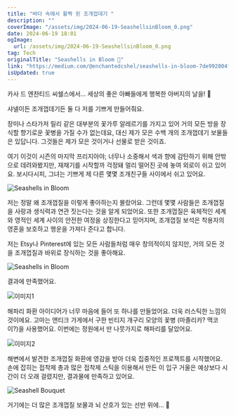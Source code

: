 ```yaml
---
title: "바다 속에서 활짝 핀 조개껍데기 "
description: ""
coverImage: "/assets/img/2024-06-19-SeashellsinBloom_0.png"
date: 2024-06-19 18:01
ogImage: 
  url: /assets/img/2024-06-19-SeashellsinBloom_0.png
tag: Tech
originalTitle: "Seashells in Bloom 🐚"
link: "https://medium.com/@enchantedcshel/seashells-in-bloom-7de992804f52"
isUpdated: true
---
```






카사 드 엔찬티드 씨쉘스에서... 세상의 좋은 아빠들에게 행복한 아버지의 날을! 🐚

샤넬이든 조개껍데기든 둘 다 저를 기쁘게 만들어줘요.

장미나 스타가저 릴리 같은 대부분의 꽃가루 알레르기를 가지고 있어 거의 모든 방을 장식할 향기로운 꽃병을 가질 수가 없는데요, 대신 제가 모은 수백 개의 조개껍데기 보물들은 있답니다. 그것들은 제가 모은 것이거나 선물로 받은 것이죠.

여기 이것이 시즌의 마지막 프리지아야; 너무나 소중해서 색과 향에 감탄하기 위해 안밖으로 데려와봤지만, 재채기를 시작할까 걱정돼 멀리 떨어진 곳에 놓여 외로이 쉬고 있어요. 보시다시피, 그녀는 기쁘게 제 다른 몇몇 조개친구들 사이에서 쉬고 있어요.

<div class="content-ad"></div>


![Seashells in Bloom](/assets/img/2024-06-19-SeashellsinBloom_0.png)

저는 정말 왜 조개껍질을 이렇게 좋아하는지 몰랐어요. 그런데 몇몇 사람들은 조개껍질을 사랑과 생식력과 연관 짓는다는 것을 알게 되었어요. 또한 조개껍질은 육체적인 세계와 영적인 세계 사이의 안전한 여정을 상징한다고 믿어지며, 조개껍질 보석은 착용자의 영혼을 보호하고 행운을 가져다 준다고 합니다.

저는 Etsy나 Pinterest에 있는 모든 사람들처럼 매우 창의적이지 않지만, 거의 모든 것을 조개껍질과 바위로 장식하는 것을 좋아해요.

![Seashells in Bloom](/assets/img/2024-06-19-SeashellsinBloom_1.png)


<div class="content-ad"></div>

결과에 만족했어요.

![이미지1](/assets/img/2024-06-19-SeashellsinBloom_2.png)

해파리 화환 아이디어가 너무 마음에 들어 또 하나를 만들었어요. 더욱 러스틱한 느낌의 것이에요. 고마는 앤티크 가게에서 구한 빈티지 개구리 모양의 꽃병 (마졸리카? 맥코이?)을 사용했어요. 이번에는 정원에서 딴 나뭇가지로 해파리를 달았어요.

![이미지2](/assets/img/2024-06-19-SeashellsinBloom_3.png)

<div class="content-ad"></div>

해변에서 발견한 조개껍질 화환에 영감을 받아 더욱 집중적인 프로젝트를 시작했어요. 손에 잡히는 접착제 총과 많은 접착제 스틱을 이용해서 만든 이 입구 거울은 예상보다 시간이 더 오래 걸렸지만, 결과물에 만족하고 있어요.

![Seashell Bouquet](/assets/img/2024-06-19-SeashellsinBloom_4.png)

거기에는 더 많은 조개껍질 보물과 뇌 산호가 있는 선반 위에... 🐚